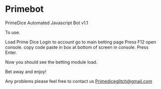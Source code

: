 # Primebot
PrimeDice Automated Javascript Bot v1.1

To use.

Load Prime Dice
Login to account
go to main betting page
Press F12 open console.
copy code
paste in box at bottom of screen in console.
Press Enter.

Now you should see the betting module load.

Bet away and enjoy!

Any problems please feel free to contact us 
Primediceglitch@gmail.com

